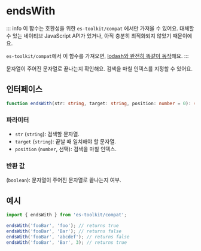 # endsWith

::: info
이 함수는 호환성을 위한 `es-toolkit/compat` 에서만 가져올 수 있어요. 대체할 수 있는 네이티브 JavaScript API가 있거나, 아직 충분히 최적화되지 않았기 때문이에요.

`es-toolkit/compat`에서 이 함수를 가져오면, [lodash와 완전히 똑같이 동작](../../../compatibility.md)해요.
:::

문자열이 주어진 문자열로 끝나는지 확인해요. 검색을 마칠 인덱스를 지정할 수 있어요.

## 인터페이스

```typescript
function endsWith(str: string, target: string, position: number = 0): string;
```

### 파라미터

- `str` (`string`): 검색할 문자열.
- `target` (`string`): 끝날 때 일치해야 할 문자열.
- `position` (`number`, 선택): 검색을 마칠 인덱스.

### 반환 값

(`boolean`): 문자열이 주어진 문자열로 끝나는지 여부.

## 예시

```typescript
import { endsWith } from 'es-toolkit/compat';

endsWith('fooBar', 'foo'); // returns true
endsWith('fooBar', 'Bar'); // returns false
endsWith('fooBar', 'abcdef'); // returns false
endsWith('fooBar', 'Bar', 3); // returns true
```
